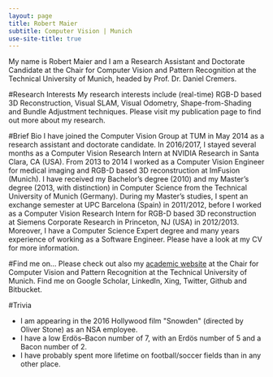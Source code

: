 ```yaml
---
layout: page
title: Robert Maier
subtitle: Computer Vision | Munich
use-site-title: true
---
```


My name is Robert Maier and I am a Research Assistant and Doctorate Candidate at the Chair for Computer Vision and Pattern Recognition at the Technical University of Munich, headed by Prof. Dr. Daniel Cremers.

#Research Interests
My research interests include (real-time) RGB-D based 3D Reconstruction, Visual SLAM, Visual Odometry, Shape-from-Shading and Bundle Adjustment techniques. Please visit my publication page to find out more about my research.

#Brief Bio
I have joined the Computer Vision Group at TUM in May 2014 as a research assistant and doctorate candidate. In 2016/2017, I stayed several months as a Computer Vision Research Intern at NVIDIA Research in Santa Clara, CA (USA). From 2013 to 2014 I worked as a Computer Vision Engineer for medical imaging and RGB-D based 3D reconstruction at ImFusion (Munich).
I have received my Bachelor’s degree (2010) and my Master’s degree (2013, with distinction) in Computer Science from the Technical University of Munich (Germany). During my Master’s studies, I spent an exchange semester at UPC Barcelona (Spain) in 2011/2012, before I worked as a Computer Vision Research Intern for RGB-D based 3D reconstruction at Siemens Corporate Research in Princeton, NJ (USA) in 2012/2013. Moreover, I have a Computer Science Expert degree and many years experience of working as a Software Engineer. Please have a look at my CV for more information.

#Find me on…
Please check out also my [academic website](https://vision.in.tum.de/members/maierr) at the Chair for Computer Vision and Pattern Recognition at the Technical University of Munich. Find me on Google Scholar, LinkedIn, Xing, Twitter, Github and Bitbucket.

#Trivia
* I am appearing in the 2016 Hollywood film "Snowden" (directed by Oliver Stone) as an NSA employee.
* I have a low Erdös–Bacon number of 7, with an Erdös number of 5 and a Bacon number of 2.
* I have probably spent more lifetime on football/soccer fields than in any other place.